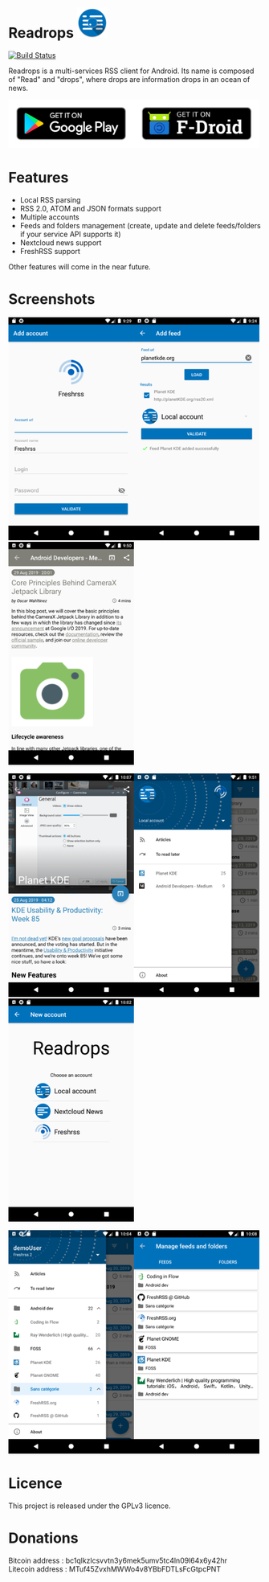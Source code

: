# Readrops [<img src="fastlane/metadata/android/en-US/images/icon.png" width=60>](https://github.com/readrops/Readrop)

[![Build Status](https://travis-ci.org/readrops/Readrops.svg?branch=develop)](https://travis-ci.org/readrops/Readrops)

Readrops is a multi-services RSS client for Android. Its name is composed of "Read" and "drops", where drops are information drops in an ocean of news.

[<img src="images/google-play-badge.png" width=250>](https://play.google.com/store/apps/details?id=com.readrops.app)[<img src="images/fdroid-badge.png" width=250>](https://f-droid.org/fr/packages/com.readrops.app/)

# Features

- Local RSS parsing
- RSS 2.0, ATOM and JSON formats support
- Multiple accounts
- Feeds and folders management (create, update and delete feeds/folders if your service API supports it)
- Nextcloud news support
- FreshRSS support

Other features will come in the near future.

# Screenshots

[<img src="fastlane/metadata/android/en-US/images/phoneScreenshots/Screenshot_1.png" width=250>]()[<img src="fastlane/metadata/android/en-US/images/phoneScreenshots/Screenshot_2.png" width=250>]()[<img src="fastlane/metadata/android/en-US/images/phoneScreenshots/Screenshot_3.png" width=250>]()

[<img src="fastlane/metadata/android/en-US/images/phoneScreenshots/Screenshot_4.png" width=250>]()[<img src="fastlane/metadata/android/en-US/images/phoneScreenshots/Screenshot_5.png" width=250>]()[<img src="fastlane/metadata/android/en-US/images/phoneScreenshots/Screenshot_6.png" width=250>]()

[<img src="fastlane/metadata/android/en-US/images/phoneScreenshots/Screenshot_7.png" width=250>]()[<img src="fastlane/metadata/android/en-US/images/phoneScreenshots/Screenshot_8.png" width=250>]()

# Licence

This project is released under the GPLv3 licence.

# Donations
Bitcoin address : bc1qlkzlcsvvtn3y6mek5umv5tc4ln09l64x6y42hr<br/>
Litecoin address : MTuf45ZvxhMWWo4v8YBbFDTLsFcGtpcPNT
